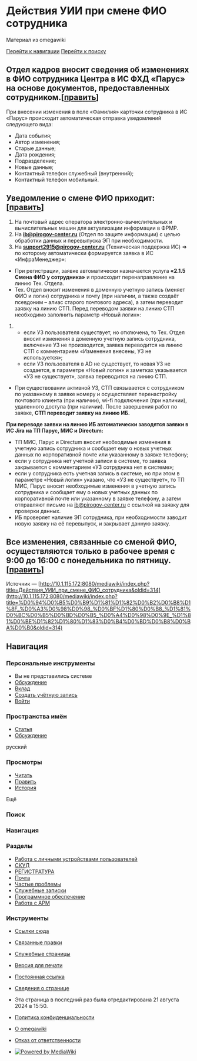  

# Действия УИИ при смене ФИО сотрудника

Материал из omegawiki

[Перейти к навигации](http://10.1.115.172:8080/mediawiki/index.php/%D0%94%D0%B5%D0%B9%D1%81%D1%82%D0%B2%D0%B8%D1%8F_%D0%A3%D0%98%D0%98_%D0%BF%D1%80%D0%B8_%D1%81%D0%BC%D0%B5%D0%BD%D0%B5_%D0%A4%D0%98%D0%9E_%D1%81%D0%BE%D1%82%D1%80%D1%83%D0%B4%D0%BD%D0%B8%D0%BA%D0%B0#mw-head) [Перейти к поиску](http://10.1.115.172:8080/mediawiki/index.php/%D0%94%D0%B5%D0%B9%D1%81%D1%82%D0%B2%D0%B8%D1%8F_%D0%A3%D0%98%D0%98_%D0%BF%D1%80%D0%B8_%D1%81%D0%BC%D0%B5%D0%BD%D0%B5_%D0%A4%D0%98%D0%9E_%D1%81%D0%BE%D1%82%D1%80%D1%83%D0%B4%D0%BD%D0%B8%D0%BA%D0%B0#searchInput)

## Отдел кадров вносит сведения об изменениях в ФИО сотрудника Центра в ИС ФХД «Парус» на основе документов, предоставленных сотрудником.[[править](http://10.1.115.172:8080/mediawiki/index.php?title=%D0%94%D0%B5%D0%B9%D1%81%D1%82%D0%B2%D0%B8%D1%8F_%D0%A3%D0%98%D0%98_%D0%BF%D1%80%D0%B8_%D1%81%D0%BC%D0%B5%D0%BD%D0%B5_%D0%A4%D0%98%D0%9E_%D1%81%D0%BE%D1%82%D1%80%D1%83%D0%B4%D0%BD%D0%B8%D0%BA%D0%B0&action=edit&section=1 "Редактировать раздел «Отдел кадров вносит сведения об изменениях в ФИО сотрудника Центра в ИС ФХД «Парус» на основе документов, предоставленных сотрудником.»")]

При внесении изменения в поле «Фамилия» карточки сотрудника в ИС «Парус» происходит автоматическая отправка уведомлений следующего вида:

- Дата события;
- Автор изменения;
- Старые данные;
- Дата рождения;
- Подразделение;
- Новые данные;
- Контактный телефон служебный (внутренний);
- Контактный телефон мобильный.

## Уведомление о смене ФИО приходит:[[править](http://10.1.115.172:8080/mediawiki/index.php?title=%D0%94%D0%B5%D0%B9%D1%81%D1%82%D0%B2%D0%B8%D1%8F_%D0%A3%D0%98%D0%98_%D0%BF%D1%80%D0%B8_%D1%81%D0%BC%D0%B5%D0%BD%D0%B5_%D0%A4%D0%98%D0%9E_%D1%81%D0%BE%D1%82%D1%80%D1%83%D0%B4%D0%BD%D0%B8%D0%BA%D0%B0&action=edit&section=2 "Редактировать раздел «Уведомление о смене ФИО приходит:»")]

1. На почтовый адрес оператора электронно-вычислительных и вычислительных машин для актуализации информации в ФРМР.
2. На **ib@pirogov-center.ru** (Отдел по защите информации) с целью обработки данных и перевыпуска ЭП при необходимости.
3. На **support2915@pirogov-center.ru** (Техническая поддержка ИС) => по которому автоматически формируется заявка в ИС «ИнфраМенеджер»:

  

- При регистрации, заявке автоматически назначается услуга **«2.1.5 Смена ФИО у сотрудника»** и происходит перенаправление на линию Тех. Отдела.
- Тех. Отдел вносит изменения в доменную учетную запись (меняет ФИО и логин) сотрудника и почту (при наличии, а также создаёт псевдоним – алиас старого почтового адреса), а затем переводит заявку на линию СТП. Перед переводом заявки на линию СТП необходимо заполнить параметр «Новый логин»:

1. - если УЗ пользователя существует, но отключена, то Тех. Отдел вносит изменения в доменную учетную запись сотрудника, включение УЗ не производится, заявка переводится на линию СТП с комментарием «Изменения внесены, УЗ не используется»;
    - если УЗ пользователя в AD не существует, то новая УЗ не создается, в параметре «Новый логин» и заметках указывается «УЗ не существует», заявка переводится на линию СТП.

- При существовании активной УЗ, СТП связывается с сотрудником по указанному в заявке номеру и осуществляет перенастройку почтового клиента (при наличии), wi-fi подключения (при наличии), удаленного доступа (при наличии). После завершения работ по заявке, **СТП переводит заявку на линию ИБ.**

**При переводе заявки на линию ИБ автоматически заводятся заявки в ИС Jira на ТП Парус, МИС и Directum:**

- ТП МИС, Парус и Directum вносит необходимые изменения в учетную запись сотрудника и сообщает ему о новых учетных данных по корпоративной почте или указанному в заявке телефону;
- если у сотрудника нет учетной записи в системе, то заявка закрывается с комментарием «УЗ сотрудника нет в системе»;
- если у сотрудника есть учетная запись в системе, но при этом в параметре «Новый логин» указано, что «УЗ не существует», то ТП МИС, Парус вносит необходимые изменения в учетную запись сотрудника и сообщает ему о новых учетных данных по корпоративной почте или указанному в заявке телефону, а затем отправляют письмо на ib@pirogov-center.ru с ссылкой на заявку для проверки данных.
- ИБ проверяет наличие ЭП сотрудника, при необходимости заводит новую заявку на её перевыпуск, и закрывает данную заявку.

## Все изменения, связанные со сменой ФИО, осуществляются только в рабочее время с 9:00 до 16:00 с понедельника по пятницу.[[править](http://10.1.115.172:8080/mediawiki/index.php?title=%D0%94%D0%B5%D0%B9%D1%81%D1%82%D0%B2%D0%B8%D1%8F_%D0%A3%D0%98%D0%98_%D0%BF%D1%80%D0%B8_%D1%81%D0%BC%D0%B5%D0%BD%D0%B5_%D0%A4%D0%98%D0%9E_%D1%81%D0%BE%D1%82%D1%80%D1%83%D0%B4%D0%BD%D0%B8%D0%BA%D0%B0&action=edit&section=3 "Редактировать раздел «Все изменения, связанные со сменой ФИО, осуществляются только в рабочее время с 9:00 до 16:00 с понедельника по пятницу.»")]

Источник — [http://10.1.115.172:8080/mediawiki/index.php?title=Действия_УИИ_при_смене_ФИО_сотрудника&oldid=314](http://10.1.115.172:8080/mediawiki/index.php?title=%D0%94%D0%B5%D0%B9%D1%81%D1%82%D0%B2%D0%B8%D1%8F_%D0%A3%D0%98%D0%98_%D0%BF%D1%80%D0%B8_%D1%81%D0%BC%D0%B5%D0%BD%D0%B5_%D0%A4%D0%98%D0%9E_%D1%81%D0%BE%D1%82%D1%80%D1%83%D0%B4%D0%BD%D0%B8%D0%BA%D0%B0&oldid=314)

## Навигация

### Персональные инструменты

- Вы не представились системе
- [Обсуждение](http://10.1.115.172:8080/mediawiki/index.php/%D0%A1%D0%BB%D1%83%D0%B6%D0%B5%D0%B1%D0%BD%D0%B0%D1%8F:%D0%9C%D0%BE%D1%91_%D0%BE%D0%B1%D1%81%D1%83%D0%B6%D0%B4%D0%B5%D0%BD%D0%B8%D0%B5 "Страница обсуждений для моего IP [alt-shift-n]")
- [Вклад](http://10.1.115.172:8080/mediawiki/index.php/%D0%A1%D0%BB%D1%83%D0%B6%D0%B5%D0%B1%D0%BD%D0%B0%D1%8F:%D0%9C%D0%BE%D0%B9_%D0%B2%D0%BA%D0%BB%D0%B0%D0%B4 "Список правок, сделанных с этого IP-адреса [alt-shift-y]")
- [Создать учётную запись](http://10.1.115.172:8080/mediawiki/index.php?title=%D0%A1%D0%BB%D1%83%D0%B6%D0%B5%D0%B1%D0%BD%D0%B0%D1%8F:%D0%A1%D0%BE%D0%B7%D0%B4%D0%B0%D1%82%D1%8C_%D1%83%D1%87%D1%91%D1%82%D0%BD%D1%83%D1%8E_%D0%B7%D0%B0%D0%BF%D0%B8%D1%81%D1%8C&returnto=%D0%94%D0%B5%D0%B9%D1%81%D1%82%D0%B2%D0%B8%D1%8F+%D0%A3%D0%98%D0%98+%D0%BF%D1%80%D0%B8+%D1%81%D0%BC%D0%B5%D0%BD%D0%B5+%D0%A4%D0%98%D0%9E+%D1%81%D0%BE%D1%82%D1%80%D1%83%D0%B4%D0%BD%D0%B8%D0%BA%D0%B0 "Мы предлагаем вам создать учётную запись и войти в систему, хотя это и не обязательно.")
- [Войти](http://10.1.115.172:8080/mediawiki/index.php?title=%D0%A1%D0%BB%D1%83%D0%B6%D0%B5%D0%B1%D0%BD%D0%B0%D1%8F:%D0%92%D1%85%D0%BE%D0%B4&returnto=%D0%94%D0%B5%D0%B9%D1%81%D1%82%D0%B2%D0%B8%D1%8F+%D0%A3%D0%98%D0%98+%D0%BF%D1%80%D0%B8+%D1%81%D0%BC%D0%B5%D0%BD%D0%B5+%D0%A4%D0%98%D0%9E+%D1%81%D0%BE%D1%82%D1%80%D1%83%D0%B4%D0%BD%D0%B8%D0%BA%D0%B0 "Здесь можно зарегистрироваться в системе, но это необязательно. [alt-shift-o]")

### Пространства имён

- [Статья](http://10.1.115.172:8080/mediawiki/index.php/%D0%94%D0%B5%D0%B9%D1%81%D1%82%D0%B2%D0%B8%D1%8F_%D0%A3%D0%98%D0%98_%D0%BF%D1%80%D0%B8_%D1%81%D0%BC%D0%B5%D0%BD%D0%B5_%D0%A4%D0%98%D0%9E_%D1%81%D0%BE%D1%82%D1%80%D1%83%D0%B4%D0%BD%D0%B8%D0%BA%D0%B0 "Просмотреть контентную страницу [alt-shift-c]")
- [Обсуждение](http://10.1.115.172:8080/mediawiki/index.php?title=%D0%9E%D0%B1%D1%81%D1%83%D0%B6%D0%B4%D0%B5%D0%BD%D0%B8%D0%B5:%D0%94%D0%B5%D0%B9%D1%81%D1%82%D0%B2%D0%B8%D1%8F_%D0%A3%D0%98%D0%98_%D0%BF%D1%80%D0%B8_%D1%81%D0%BC%D0%B5%D0%BD%D0%B5_%D0%A4%D0%98%D0%9E_%D1%81%D0%BE%D1%82%D1%80%D1%83%D0%B4%D0%BD%D0%B8%D0%BA%D0%B0&action=edit&redlink=1 "Обсуждение основной страницы (страница не существует) [alt-shift-t]")

 русский

### Просмотры

- [Читать](http://10.1.115.172:8080/mediawiki/index.php/%D0%94%D0%B5%D0%B9%D1%81%D1%82%D0%B2%D0%B8%D1%8F_%D0%A3%D0%98%D0%98_%D0%BF%D1%80%D0%B8_%D1%81%D0%BC%D0%B5%D0%BD%D0%B5_%D0%A4%D0%98%D0%9E_%D1%81%D0%BE%D1%82%D1%80%D1%83%D0%B4%D0%BD%D0%B8%D0%BA%D0%B0)
- [Править](http://10.1.115.172:8080/mediawiki/index.php?title=%D0%94%D0%B5%D0%B9%D1%81%D1%82%D0%B2%D0%B8%D1%8F_%D0%A3%D0%98%D0%98_%D0%BF%D1%80%D0%B8_%D1%81%D0%BC%D0%B5%D0%BD%D0%B5_%D0%A4%D0%98%D0%9E_%D1%81%D0%BE%D1%82%D1%80%D1%83%D0%B4%D0%BD%D0%B8%D0%BA%D0%B0&action=edit "Редактировать данную страницу [alt-shift-e]")
- [История](http://10.1.115.172:8080/mediawiki/index.php?title=%D0%94%D0%B5%D0%B9%D1%81%D1%82%D0%B2%D0%B8%D1%8F_%D0%A3%D0%98%D0%98_%D0%BF%D1%80%D0%B8_%D1%81%D0%BC%D0%B5%D0%BD%D0%B5_%D0%A4%D0%98%D0%9E_%D1%81%D0%BE%D1%82%D1%80%D1%83%D0%B4%D0%BD%D0%B8%D0%BA%D0%B0&action=history "Журнал изменений страницы [alt-shift-h]")

 Ещё

### Поиск

   

[](http://10.1.115.172:8080/mediawiki/index.php/%D0%97%D0%B0%D0%B3%D0%BB%D0%B0%D0%B2%D0%BD%D0%B0%D1%8F_%D1%81%D1%82%D1%80%D0%B0%D0%BD%D0%B8%D1%86%D0%B0 "Перейти на заглавную страницу")

### Навигация

### Разделы

- [Работа с личными устройствами пользователей](http://10.1.115.172:8080/mediawiki/index.php/%D0%A0%D0%B0%D0%B1%D0%BE%D1%82%D0%B0_%D1%81_%D0%BB%D0%B8%D1%87%D0%BD%D1%8B%D0%BC%D0%B8_%D1%83%D1%81%D1%82%D1%80%D0%BE%D0%B9%D1%81%D1%82%D0%B2%D0%B0%D0%BC%D0%B8_%D0%BF%D0%BE%D0%BB%D1%8C%D0%B7%D0%BE%D0%B2%D0%B0%D1%82%D0%B5%D0%BB%D0%B5%D0%B9)
- [СКУД](http://10.1.115.172:8080/mediawiki/index.php/%D0%A1%D0%9A%D0%A3%D0%94)
- [РЕГИСТРАТУРА](http://10.1.115.172:8080/mediawiki/index.php/%D0%A0%D0%B5%D0%B3%D0%B8%D1%81%D1%82%D1%80%D0%B0%D1%82%D1%83%D1%80%D0%B0)
- [Почта](http://10.1.115.172:8080/mediawiki/index.php/%D0%9F%D0%BE%D1%87%D1%82%D0%B0)
- [Частые проблемы](http://10.1.115.172:8080/mediawiki/index.php/%D0%A7%D0%B0%D1%81%D1%82%D1%8B%D0%B5_%D0%BF%D1%80%D0%BE%D0%B1%D0%BB%D0%B5%D0%BC%D1%8B)
- [Служебные записки](http://10.1.115.172:8080/mediawiki/index.php/%D0%A1%D0%BB%D1%83%D0%B6%D0%B5%D0%B1%D0%BD%D1%8B%D0%B5_%D0%B7%D0%B0%D0%BF%D0%B8%D1%81%D0%BA%D0%B8)
- [Программное обеспечение](http://10.1.115.172:8080/mediawiki/index.php/%D0%9F%D1%80%D0%BE%D0%B3%D1%80%D0%B0%D0%BC%D0%BC%D0%BD%D0%BE%D0%B5_%D0%BE%D0%B1%D0%B5%D1%81%D0%BF%D0%B5%D1%87%D0%B5%D0%BD%D0%B8%D0%B5)
- [Работа с АРМ](http://10.1.115.172:8080/mediawiki/index.php/%D0%A0%D0%B0%D0%B1%D0%BE%D1%82%D0%B0_%D1%81_%D0%90%D0%A0%D0%9C)

### Инструменты

- [Ссылки сюда](http://10.1.115.172:8080/mediawiki/index.php/%D0%A1%D0%BB%D1%83%D0%B6%D0%B5%D0%B1%D0%BD%D0%B0%D1%8F:%D0%A1%D1%81%D1%8B%D0%BB%D0%BA%D0%B8_%D1%81%D1%8E%D0%B4%D0%B0/%D0%94%D0%B5%D0%B9%D1%81%D1%82%D0%B2%D0%B8%D1%8F_%D0%A3%D0%98%D0%98_%D0%BF%D1%80%D0%B8_%D1%81%D0%BC%D0%B5%D0%BD%D0%B5_%D0%A4%D0%98%D0%9E_%D1%81%D0%BE%D1%82%D1%80%D1%83%D0%B4%D0%BD%D0%B8%D0%BA%D0%B0 "Список всех страниц, ссылающихся на данную [alt-shift-j]")
- [Связанные правки](http://10.1.115.172:8080/mediawiki/index.php/%D0%A1%D0%BB%D1%83%D0%B6%D0%B5%D0%B1%D0%BD%D0%B0%D1%8F:%D0%A1%D0%B2%D1%8F%D0%B7%D0%B0%D0%BD%D0%BD%D1%8B%D0%B5_%D0%BF%D1%80%D0%B0%D0%B2%D0%BA%D0%B8/%D0%94%D0%B5%D0%B9%D1%81%D1%82%D0%B2%D0%B8%D1%8F_%D0%A3%D0%98%D0%98_%D0%BF%D1%80%D0%B8_%D1%81%D0%BC%D0%B5%D0%BD%D0%B5_%D0%A4%D0%98%D0%9E_%D1%81%D0%BE%D1%82%D1%80%D1%83%D0%B4%D0%BD%D0%B8%D0%BA%D0%B0 "Последние изменения в страницах, на которые ссылается эта страница [alt-shift-k]")
- [Служебные страницы](http://10.1.115.172:8080/mediawiki/index.php/%D0%A1%D0%BB%D1%83%D0%B6%D0%B5%D0%B1%D0%BD%D0%B0%D1%8F:%D0%A1%D0%BF%D0%B5%D1%86%D1%81%D1%82%D1%80%D0%B0%D0%BD%D0%B8%D1%86%D1%8B "Список служебных страниц [alt-shift-q]")
- [Версия для печати](javascript:print\(\); "Версия этой страницы для печати [alt-shift-p]")
- [Постоянная ссылка](http://10.1.115.172:8080/mediawiki/index.php?title=%D0%94%D0%B5%D0%B9%D1%81%D1%82%D0%B2%D0%B8%D1%8F_%D0%A3%D0%98%D0%98_%D0%BF%D1%80%D0%B8_%D1%81%D0%BC%D0%B5%D0%BD%D0%B5_%D0%A4%D0%98%D0%9E_%D1%81%D0%BE%D1%82%D1%80%D1%83%D0%B4%D0%BD%D0%B8%D0%BA%D0%B0&oldid=314 "Постоянная ссылка на эту версию страницы")
- [Сведения о странице](http://10.1.115.172:8080/mediawiki/index.php?title=%D0%94%D0%B5%D0%B9%D1%81%D1%82%D0%B2%D0%B8%D1%8F_%D0%A3%D0%98%D0%98_%D0%BF%D1%80%D0%B8_%D1%81%D0%BC%D0%B5%D0%BD%D0%B5_%D0%A4%D0%98%D0%9E_%D1%81%D0%BE%D1%82%D1%80%D1%83%D0%B4%D0%BD%D0%B8%D0%BA%D0%B0&action=info "Подробнее об этой странице")

- Эта страница в последний раз была отредактирована 21 августа 2024 в 15:50.

- [Политика конфиденциальности](http://10.1.115.172:8080/mediawiki/index.php/Omegawiki:%D0%9F%D0%BE%D0%BB%D0%B8%D1%82%D0%B8%D0%BA%D0%B0_%D0%BA%D0%BE%D0%BD%D1%84%D0%B8%D0%B4%D0%B5%D0%BD%D1%86%D0%B8%D0%B0%D0%BB%D1%8C%D0%BD%D0%BE%D1%81%D1%82%D0%B8)
- [О omegawiki](http://10.1.115.172:8080/mediawiki/index.php/Omegawiki:%D0%9E%D0%BF%D0%B8%D1%81%D0%B0%D0%BD%D0%B8%D0%B5)
- [Отказ от ответственности](http://10.1.115.172:8080/mediawiki/index.php/Omegawiki:%D0%9E%D1%82%D0%BA%D0%B0%D0%B7_%D0%BE%D1%82_%D0%BE%D1%82%D0%B2%D0%B5%D1%82%D1%81%D1%82%D0%B2%D0%B5%D0%BD%D0%BD%D0%BE%D1%81%D1%82%D0%B8)

- [![Powered by MediaWiki](./Действия%20УИИ%20при%20смене%20ФИО%20сотрудника%20—%20omegawiki_files/poweredby_mediawiki_88x31.png)](https://www.mediawiki.org/)
